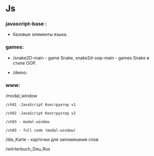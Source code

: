 # Js

### javascript-base :
- базовые элементы языка.

### games: 
- /snake2D-main - game Snake, snake2d-oop-main - games Snake в стиле OOP.

- /demo:

### www:

 /modal_window

    /ch01 -JavaScript Конструктор v1
    
    /ch02 -JavaScript Конструктор v2
    
    /ch03 - modal-window
    
    /ch05 - full code (modal-window)

 /die_Karte - карточки для запоминания слов 

 /wörterbuch_Deu_Rus
